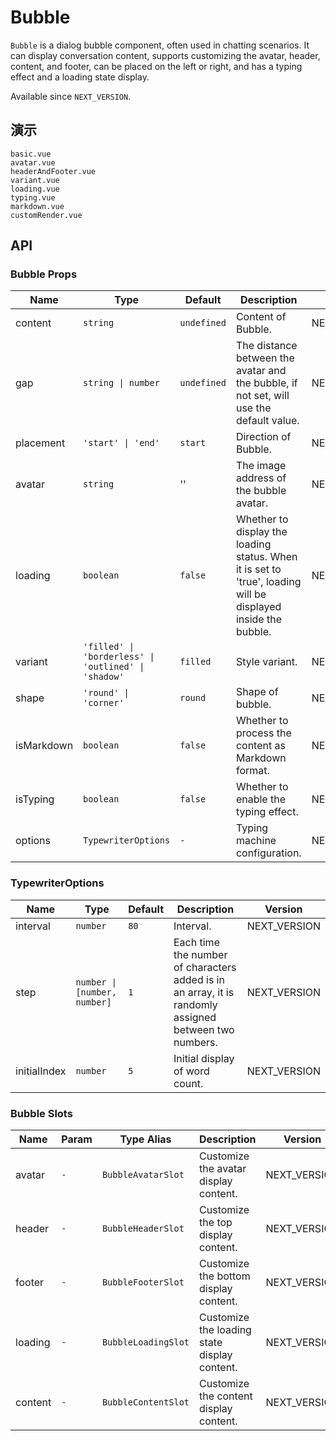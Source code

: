# Bubble

`Bubble` is a dialog bubble component, often used in chatting scenarios. It can display conversation content, supports customizing the avatar, header, content, and footer, can be placed on the left or right, and has a typing effect and a loading state display.

Available since `NEXT_VERSION`.

## 演示

```demo
basic.vue
avatar.vue
headerAndFooter.vue
variant.vue
loading.vue
typing.vue
markdown.vue
customRender.vue
```

## API

### Bubble Props

| Name | Type | Default | Description | Version |
| --- | --- | --- | --- | --- |
| content | `string` | `undefined` | Content of Bubble. | NEXT_VERSION |
| gap | `string \| number` | `undefined` | The distance between the avatar and the bubble, if not set, will use the default value. | NEXT_VERSION |
| placement | `'start' \| 'end'` | `start` | Direction of Bubble. | NEXT_VERSION |
| avatar | `string` | '' | The image address of the bubble avatar. | NEXT_VERSION |
| loading | `boolean` | `false` | Whether to display the loading status. When it is set to 'true', loading will be displayed inside the bubble. | NEXT_VERSION |
| variant | `'filled' \| 'borderless' \| 'outlined' \| 'shadow'` | `filled` | Style variant. | NEXT_VERSION |
| shape | `'round' \| 'corner'` | `round` | Shape of bubble. | NEXT_VERSION |
| isMarkdown | `boolean` | `false` | Whether to process the content as Markdown format. | NEXT_VERSION |
| isTyping | `boolean` | `false` | Whether to enable the typing effect. | NEXT_VERSION |
| options | `TypewriterOptions` | `-` | Typing machine configuration. | NEXT_VERSION |

### TypewriterOptions

| Name | Type | Default | Description | Version |
| --- | --- | --- | --- | --- |
| interval | `number` | `80` | Interval. | NEXT_VERSION |
| step | `number \| [number, number]` | `1` | Each time the number of characters added is in an array, it is randomly assigned between two numbers. | NEXT_VERSION |
| initialIndex | `number` | `5` | Initial display of word count. | NEXT_VERSION |

### Bubble Slots

| Name | Param | Type Alias | Description | Version |
| --- | --- | --- | --- | --- |
| avatar | `-` | `BubbleAvatarSlot` | Customize the avatar display content. | NEXT_VERSION |
| header | `-` | `BubbleHeaderSlot` | Customize the top display content. | NEXT_VERSION |
| footer | `-` | `BubbleFooterSlot` | Customize the bottom display content. | NEXT_VERSION |
| loading | `-` | `BubbleLoadingSlot` | Customize the loading state display content. | NEXT_VERSION |
| content | `-` | `BubbleContentSlot` | Customize the content display content. | NEXT_VERSION |
